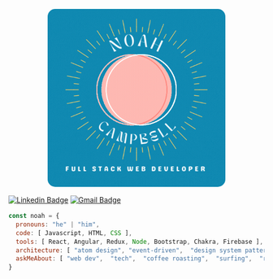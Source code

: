 <p align="center">
  <img src="images/NoahCampbellHeader.gif" style="border-radius: 15px" width="350" height="auto" alt="animated" />
</p>

[![Linkedin Badge](https://img.shields.io/badge/-NoahlCampbell-blue?style=flat-square&logo=Linkedin&logoColor=white&link=https://www.linkedin.com/in/noah-l-campbell/)](https://www.linkedin.com/in/noah-l-campbell/)
[![Gmail Badge](https://img.shields.io/badge/-noahleecampbell@gmail.com-c14438?style=flat-square&logo=Gmail&logoColor=white&link=mailto:noahleecampbell@gmail.com)](mailto:noahleecampbell@gmail.com)

```javascript
const noah = {
  pronouns: "he" | "him",
  code: [ Javascript, HTML, CSS ],
  tools: [ React, Angular, Redux, Node, Bootstrap, Chakra, Firebase ],
  architecture: [ "atom design", "event-driven",  "design system pattern",  "single page animation" ],
  askMeAbout: [ "web dev",  "tech",  "coffee roasting",  "surfing",  "rock climbing" ]
}
```
